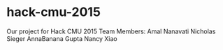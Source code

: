 # hack-cmu-2015
Our project for Hack CMU 2015
Team Members:
Amal Nanavati
Nicholas Sieger
AnnaBanana Gupta
Nancy Xiao
